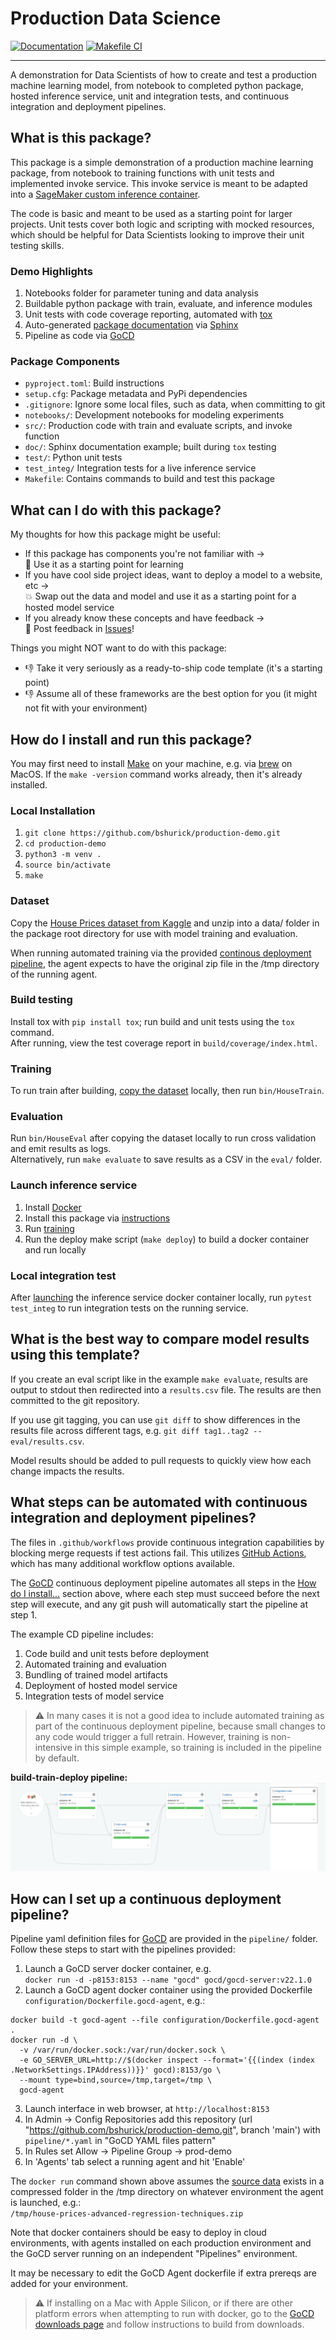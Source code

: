 # Production Data Science

[![Documentation](https://img.shields.io/badge/docs-latest-brightgreen.svg)](https://bshurick.github.io/production-demo)
[![Makefile CI](https://github.com/bshurick/production-demo/actions/workflows/makefile.yml/badge.svg)](https://github.com/bshurick/production-demo/actions/workflows/makefile.yml)

------------

A demonstration for Data Scientists of how to create and test a production 
machine learning model, from notebook to completed python package, hosted inference service, 
unit and integration tests, and continuous integration and deployment pipelines. 

## What is this package? 
This package is a simple demonstration of a production machine learning package, 
from notebook to training functions with unit tests and implemented invoke service. 
This invoke service is meant to be adapted into a
[SageMaker custom inference container](https://docs.aws.amazon.com/sagemaker/latest/dg/adapt-inference-container.html).

The code is basic and meant to be used as a starting point for larger projects. Unit 
tests cover both logic and scripting with mocked resources, which should be helpful for Data Scientists 
looking to improve their unit testing skills. 

### Demo Highlights
1. Notebooks folder for parameter tuning and data analysis
1. Buildable python package with train, evaluate, and inference modules
1. Unit tests with code coverage reporting, automated with [tox](https://tox.wiki/en/latest/)
1. Auto-generated [package documentation](https://bshurick.github.io/production-demo/) 
via [Sphinx](https://www.sphinx-doc.org/en/master/)
1. Pipeline as code via [GoCD](https://www.gocd.org/)

### Package Components
* `pyproject.toml`: Build instructions 
* `setup.cfg`: Package metadata and PyPi dependencies
* `.gitignore`: Ignore some local files, such as data, when committing to git
* `notebooks/`: Development notebooks for modeling experiments 
* `src/`: Production code with train and evaluate scripts, and invoke function
* `doc/`: Sphinx documentation example; built during `tox` testing
* `test/`: Python unit tests 
* `test_integ/` Integration tests for a live inference service
* `Makefile`: Contains commands to build and test this package

## What can I do with this package? 

My thoughts for how this package might be useful: 
* If this package has components you're not familiar with ->  
  :notebook: Use it as a starting point for learning
* If you have cool side project ideas, want to deploy a model to a website, etc ->  
  :boom: Swap out the data and model and use it as a starting point for a hosted model service 
* If you already know these concepts and have feedback ->  
  :mega: Post feedback in [Issues](https://github.com/bshurick/production-demo/issues)!

Things you might NOT want to do with this package:
* :thumbsdown: Take it very seriously as a ready-to-ship code template (it's a starting point)
* :thumbsdown: Assume all of these frameworks are the best option for you (it might not fit with your environment)

## How do I install and run this package?

You may first need to install [Make](https://www.gnu.org/software/make/) on your machine, 
e.g. via [brew](https://formulae.brew.sh/formula/make) on MacOS. If the `make -version` command 
works already, then it's already installed. 

### Local Installation
1. `git clone https://github.com/bshurick/production-demo.git`  
2. `cd production-demo`  
3. `python3 -m venv .`  
4. `source bin/activate`  
5. `make` 

### Dataset 
Copy the
[House Prices dataset from Kaggle](https://www.kaggle.com/c/house-prices-advanced-regression-techniques/data)
and unzip into a data/ folder in the package root directory for use with model training and evaluation. 

When running automated training via the provided [continous deployment pipeline](#how-can-i-set-up-a-continuous-deployment-pipeline), 
the agent expects to have the original zip file in the /tmp directory of the running agent. 

### Build testing 
Install tox with `pip install tox`; 
run build and unit tests using the `tox` command.  
After running, 
view the test coverage report in `build/coverage/index.html`. 

### Training 
To run train after building, [copy the dataset](#dataset) locally, then run `bin/HouseTrain`.

### Evaluation 
Run `bin/HouseEval` after copying the dataset locally to run cross validation and emit results as logs.  
Alternatively, run `make evaluate` to save results as a CSV in the `eval/` folder.

### Launch inference service
1. Install [Docker](https://docs.docker.com/get-docker/)
1. Install this package via [instructions](#installation)
1. Run [training](#training)
1. Run the deploy make script (`make deploy`) to build a docker container and run locally

### Local integration test
After [launching](#launch-inference-service) the inference service docker container locally,
run `pytest test_integ` to run integration tests on the running service.  

## What is the best way to compare model results using this template? 

If you create an eval script like in the example `make evaluate`, results 
are output to stdout then redirected into a `results.csv` file. The results are then committed 
to the git repository.  

If you use git tagging, you can use `git diff` to show differences
in the results file across different tags, e.g. `git diff tag1..tag2 -- eval/results.csv`.  

Model results should be added to pull requests to quickly view how each change impacts the results.

## What steps can be automated with continuous integration and deployment pipelines?

The files in `.github/workflows` provide continuous integration capabilities by blocking 
merge requests if test actions fail. 
This utilizes [GitHub Actions](https://docs.github.com/en/actions/automating-builds-and-tests/about-continuous-integration), 
which has many additional workflow options available.

The [GoCD](https://docs.gocd.org) continuous deployment pipeline automates all steps in the 
[How do I install...](#how-do-i-install-and-run-this-package) section above, where 
each step must succeed before the next step will execute, and any git push will 
automatically start the pipeline at step 1. 

The example CD pipeline includes:
1. Code build and unit tests before deployment
1. Automated training and evaluation 
1. Bundling of trained model artifacts 
1. Deployment of hosted model service 
1. Integration tests of model service

> :warning: In many cases it is not a good idea to include automated training as part of the continuous deployment pipeline, 
  because small changes to any code would trigger a full retrain. However, 
  training is non-intensive in this simple example, so training is included in the pipeline by default. 

**build-train-deploy pipeline:**  
<img src="https://raw.githubusercontent.com/bshurick/production-demo/main/doc/images/pipeline.png" />

## How can I set up a continuous deployment pipeline? 

Pipeline yaml definition files for [GoCD](https://docs.gocd.org) 
are provided in the `pipeline/` folder.  
Follow these steps to start with the pipelines provided:  
1. Launch a GoCD server docker container, e.g.  
  `docker run -d -p8153:8153 --name "gocd" gocd/gocd-server:v22.1.0`
2. Launch a GoCD agent docker container using the provided Dockerfile
`configuration/Dockerfile.gocd-agent`, e.g.: 
```
docker build -t gocd-agent --file configuration/Dockerfile.gocd-agent .
docker run -d \
  -v /var/run/docker.sock:/var/run/docker.sock \
  -e GO_SERVER_URL=http://$(docker inspect --format='{{(index (index .NetworkSettings.IPAddress))}}' gocd):8153/go \
  --mount type=bind,source=/tmp,target=/tmp \
  gocd-agent
```
3. Launch interface in web browser, at `http://localhost:8153`
4. In Admin -> Config Repositories add this repository (url "https://github.com/bshurick/production-demo.git", branch 'main') with `pipeline/*.yaml` in "GoCD YAML files pattern" 
5. In Rules set Allow -> Pipeline Group -> prod-demo
6. In 'Agents' tab select a running agent and hit 'Enable'

The `docker run` command shown above assumes the [source data](#dataset) exists in a compressed folder
in the /tmp directory on whatever environment the agent is launched, e.g.:  
`/tmp/house-prices-advanced-regression-techniques.zip`

Note that docker containers should be easy to deploy in cloud environments, with agents installed 
on each production environment and the GoCD server running on an independent "Pipelines" environment. 

It may be necessary to edit the GoCD Agent dockerfile if extra prereqs are added for your environment. 

> :warning: If installing on a Mac with Apple Silicon, or if there are other platform errors when 
  attempting to run with docker, go to the [GoCD downloads page](https://www.gocd.org/download/) 
  and follow instructions to build from downloads. 
